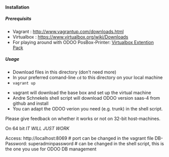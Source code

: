 #### Installation

##### Prerequisits

* Vagrant : http://www.vagrantup.com/downloads.html
* Virtualbox : https://www.virtualbox.org/wiki/Downloads
* For playing around with ODOO PosBox-Printer: <a href="https://www.virtualbox.org/wiki/Downloads">Virtualbox Extention Pack</a>

##### Usage

* Download files in this directory (don't need more)
* In your preferred comand-line `cd` to this directory on your local machine
* `vagrant up`

- vagrant will download the base box and set up the virtual machine
- Andre Schnekels shell script will download ODOO version saas-4 from github and install
- You can adapt the ODOO verion you need (e.g. trunk) in the shell script.


Please give feedback on whether it works or not on 32-bit host-machines.

On 64 bit *IT WILL JUST WORK*


Access: http://localhost:8069      # port can be changed in the vagrant file
DB-Password: superadminpassword    # can be changed in the shell script, this is the one you use for ODOO DB management
